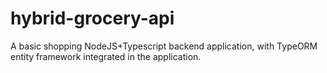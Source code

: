 # hybrid-grocery-api
A basic shopping NodeJS+Typescript backend application, with TypeORM entity framework integrated in the application.
